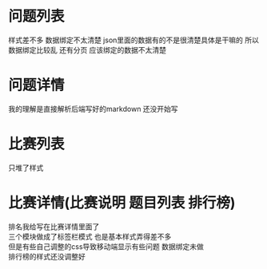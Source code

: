 # 问题列表
样式差不多 数据绑定不太清楚 json里面的数据有的不是很清楚具体是干嘛的
所以数据绑定比较乱 还有分页 应该绑定的数据不太清楚
# 问题详情
我的理解是直接解析后端写好的markdown 还没开始写
# 比赛列表 
只堆了样式
# 比赛详情(比赛说明 题目列表 排行榜)
排名我给写在比赛详情里面了<br>
三个模块做成了标签栏模式 也是基本样式弄得差不多<br> 但是有些自己调整的css导致移动端显示有些问题 数据绑定未做 <br>
排行榜的样式还没调整好